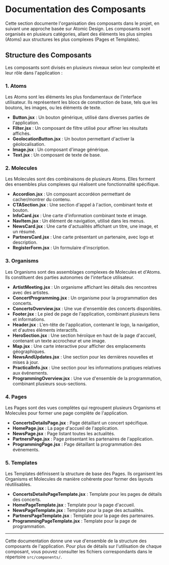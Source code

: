 # Documentation des Composants

Cette section documente l'organisation des composants dans le projet, en suivant une approche basée sur Atomic Design. Les composants sont organisés en plusieurs catégories, allant des éléments les plus simples (Atoms) aux structures les plus complexes (Pages et Templates).

## Structure des Composants

Les composants sont divisés en plusieurs niveaux selon leur complexité et leur rôle dans l'application :

### 1. Atoms
Les Atoms sont les éléments les plus fondamentaux de l'interface utilisateur. Ils représentent les blocs de construction de base, tels que les boutons, les images, ou les éléments de texte.

- **Button.jsx** : Un bouton générique, utilisé dans diverses parties de l'application.
- **Filter.jsx** : Un composant de filtre utilisé pour affiner les résultats affichés.
- **GeolocationButton.jsx** : Un bouton permettant d'activer la géolocalisation.
- **Image.jsx** : Un composant d'image générique.
- **Text.jsx** : Un composant de texte de base.

### 2. Molecules
Les Molecules sont des combinaisons de plusieurs Atoms. Elles forment des ensembles plus complexes qui réalisent une fonctionnalité spécifique.

- **Accordion.jsx** : Un composant accordéon permettant de cacher/montrer du contenu.
- **CTASection.jsx** : Une section d'appel à l'action, combinant texte et bouton.
- **InfoCard.jsx** : Une carte d'information combinant texte et image.
- **NavItem.jsx** : Un élément de navigation, utilisé dans les menus.
- **NewsCard.jsx** : Une carte d'actualités affichant un titre, une image, et un résumé.
- **PartnersCard.jsx** : Une carte présentant un partenaire, avec logo et description.
- **RegisterForm.jsx** : Un formulaire d'inscription.

### 3. Organisms
Les Organisms sont des assemblages complexes de Molecules et d'Atoms. Ils constituent des parties autonomes de l'interface utilisateur.

- **ArtistMeeting.jsx** : Un organisme affichant les détails des rencontres avec des artistes.
- **ConcertProgramming.jsx** : Un organisme pour la programmation des concerts.
- **ConcertsOverview.jsx** : Une vue d'ensemble des concerts disponibles.
- **Footer.jsx** : Le pied de page de l'application, combinant plusieurs liens et informations.
- **Header.jsx** : L'en-tête de l'application, contenant le logo, la navigation, et d'autres éléments interactifs.
- **HeroSection.jsx** : Une section héroïque en haut de la page d'accueil, contenant un texte accrocheur et une image.
- **Map.jsx** : Une carte interactive pour afficher des emplacements géographiques.
- **NewsAndUpdates.jsx** : Une section pour les dernières nouvelles et mises à jour.
- **PracticalInfo.jsx** : Une section pour les informations pratiques relatives aux événements.
- **ProgrammingOverview.jsx** : Une vue d'ensemble de la programmation, combinant plusieurs sous-sections.

### 4. Pages
Les Pages sont des vues complètes qui regroupent plusieurs Organisms et Molecules pour former une page complète de l'application.

- **ConcertsDetailsPage.jsx** : Page détaillant un concert spécifique.
- **HomePage.jsx** : La page d'accueil de l'application.
- **NewsPage.jsx** : Page listant toutes les actualités.
- **PartnersPage.jsx** : Page présentant les partenaires de l'application.
- **ProgrammingPage.jsx** : Page détaillant la programmation des événements.

### 5. Templates
Les Templates définissent la structure de base des Pages. Ils organisent les Organisms et Molecules de manière cohérente pour former des layouts réutilisables.

- **ConcertsDetailsPageTemplate.jsx** : Template pour les pages de détails des concerts.
- **HomePageTemplate.jsx** : Template pour la page d'accueil.
- **NewsPageTemplate.jsx** : Template pour la page des actualités.
- **PartnersPageTemplate.jsx** : Template pour la page des partenaires.
- **ProgrammingPageTemplate.jsx** : Template pour la page de programmation.

---

Cette documentation donne une vue d'ensemble de la structure des composants de l'application. Pour plus de détails sur l'utilisation de chaque composant, vous pouvez consulter les fichiers correspondants dans le répertoire `src/components/`.
